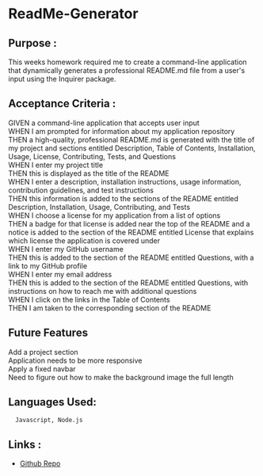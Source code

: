 # ReadMe-Generator

## Purpose : ##

This weeks homework required me to create a command-line application that dynamically generates a professional README.md file from a user's input using the Inquirer package.

## Acceptance Criteria : ##

GIVEN a command-line application that accepts user input <br>
WHEN I am prompted for information about my application repository <br>
THEN a high-quality, professional README.md is generated with the title of my project and sections entitled Description, Table of Contents, Installation, Usage, License, Contributing, Tests, and Questions <br>
WHEN I enter my project title <br>
THEN this is displayed as the title of the README <br>
WHEN I enter a description, installation instructions, usage information, contribution guidelines, and test instructions <br>
THEN this information is added to the sections of the README entitled Description, Installation, Usage, Contributing, and Tests <br>
WHEN I choose a license for my application from a list of options <br>
THEN a badge for that license is added near the top of the README and a notice is added to the section of the README entitled License that explains which license the application is covered under <br>
WHEN I enter my GitHub username <br>
THEN this is added to the section of the README entitled Questions, with a link to my GitHub profile <br>
WHEN I enter my email address <br>
THEN this is added to the section of the README entitled Questions, with instructions on how to reach me with additional questions <br>
WHEN I click on the links in the Table of Contents <br>
THEN I am taken to the corresponding section of the README <br>

## Future Features ##

Add a project section
<br>
Application needs to be more responsive
<br>
Apply a fixed navbar
<br>
Need to figure out how to make the background image the full length
  
 ## Languages Used: ##
  
      Javascript, Node.js 
 
 ## Links : ##
* [Github Repo]()
